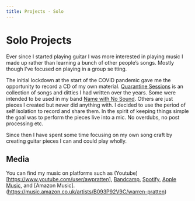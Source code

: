 ```yaml
---
title: Projects - Solo 
---
```


# Solo Projects

Ever since I started playing guitar I was more interested in playing music I made up rather than learning a bunch of other people’s songs.   Mostly though I’ve focused on playing in a group se tting.  

The initial lockdown at the start of the COVID pandemic gave me the opportunity to record a CD of my own material. [Quarantine Sessions](https://awarrenpratten.bandcamp.com/album/quarantine-sessions) is an collection of songs and ditties I had written over the years. Some were intended to be used in my band [Name with No Sound](/projects/namewithnosound). Others are just pieces I created but never did anything with. I decided to use the period of self isolation to record and share them. 
In the spirit of keeping things simple the goal was to perform the pieces live into a mic. No overdubs, no post processing etc. 

Since then I have spent some time focusing on my own song craft by creating guitar pieces I can and could play wholly. 

## Media

You can find my music on platforms such as (Youtube)[https://www.youtube.com/user/awpratten], [Bandcamp](https://awarrenpratten.bandcamp.com/), [Spotify](https://open.spotify.com/artist/6EMz21hr6zc1O3y3aLNWCs), [Apple Music](https://music.apple.com/ag/artist/warren-pratten/1565049405), and [Amazon Music].(https://music.amazon.co.uk/artists/B093P92V9C/warren-pratten)

